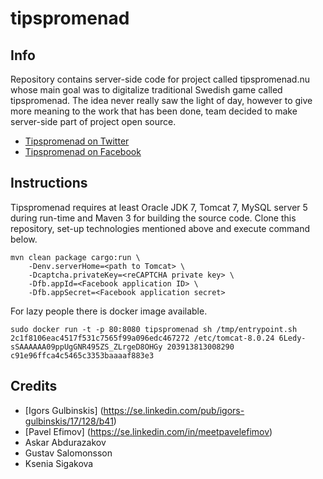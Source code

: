 # tipspromenad

## Info

Repository contains server-side code for project called tipspromenad.nu whose main goal was to digitalize traditional Swedish game called tipspromenad. The idea never really saw the light of day, however to give more meaning to the work that has been done, team decided to make server-side part of project open source.

+ [Tipspromenad on Twitter](http://www.twitter.com/tipspromenad)
+ [Tipspromenad on Facebook](http://www.facebook.com/tipspromenad)

## Instructions

Tipspromenad requires at least Oracle JDK 7, Tomcat 7, MySQL server 5 during run-time and Maven 3 for building the source code. Clone this repository, set-up technologies mentioned above and execute command below.

```
mvn clean package cargo:run \
    -Denv.serverHome=<path to Tomcat> \
    -Dcaptcha.privateKey=<reCAPTCHA private key> \
    -Dfb.appId=<Facebook application ID> \
    -Dfb.appSecret=<Facebook application secret>
```

For lazy people there is docker image available.

```
sudo docker run -t -p 80:8080 tipspromenad sh /tmp/entrypoint.sh 2c1f8106eac4517f531c7565f99a096edc467272 /etc/tomcat-8.0.24 6Ledy-sSAAAAAA09ppUgGNR495ZS_ZLrgeD8OHGy 203913813008290 c91e96ffca4c5465c3353baaaaf883e3
```

## Credits

+ [Igors Gulbinskis] (https://se.linkedin.com/pub/igors-gulbinskis/17/128/b41)
+ [Pavel Efimov] (https://se.linkedin.com/in/meetpavelefimov)
+ Askar Abdurazakov
+ Gustav Salomonsson
+ Ksenia Sigakova
